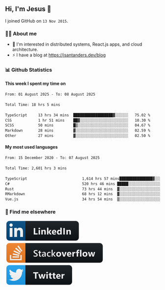 ## Hi, I'm Jesus 👋

I joined GitHub on `13 Nov 2015`.

<!-- Talking about you -->

### 👨‍💻 About me

- 👦 I'm interested in distributed systems, React.js apps, and cloud architecture.
- ⚡️ I have a blog at <https://jsantanders.dev/blog>

### 📊 Github Statistics

#### This week I spent my time on

<!--START_SECTION:weekly-->

```txt
From: 01 August 2025 - To: 08 August 2025

Total Time: 18 hrs 5 mins

TypeScript     13 hrs 34 mins  ██████████████████▓░░░░░░   75.02 %
CSS            1 hr 51 mins    ██▓░░░░░░░░░░░░░░░░░░░░░░   10.30 %
SCSS           50 mins         █▒░░░░░░░░░░░░░░░░░░░░░░░   04.67 %
Markdown       28 mins         ▓░░░░░░░░░░░░░░░░░░░░░░░░   02.59 %
Other          27 mins         ▓░░░░░░░░░░░░░░░░░░░░░░░░   02.50 %
```

<!--END_SECTION:weekly-->

#### My most used languages

<!--START_SECTION:alltime-->

```txt
From: 15 December 2020 - To: 07 August 2025

Total Time: 2,601 hrs 3 mins

TypeScript                         1,614 hrs 57 mins███████████████▓░░░░░░░░░   62.09 %
C#                                 520 hrs 46 mins █████░░░░░░░░░░░░░░░░░░░░   20.02 %
Rust                               73 hrs 44 mins  ▓░░░░░░░░░░░░░░░░░░░░░░░░   02.84 %
RMarkdown                          68 hrs 12 mins  ▓░░░░░░░░░░░░░░░░░░░░░░░░   02.62 %
Vue.js                             34 hrs 54 mins  ▒░░░░░░░░░░░░░░░░░░░░░░░░   01.34 %
```

<!--END_SECTION:alltime-->

### 📢 Find me elsewhere

<p>
  <a target="_blank" href="https://linkedin.com/in/jsantanders">
    <img src="https://github.com/jsantanders/jsantanders/blob/master/img/linkedin.svg" alt="LinkedIn" style="vertical-align:top; margin:4px">
  </a>
  
  <a target="_blank" href="https://stackoverflow.com/users/7318331/jesus-santander">
    <img src="https://github.com/jsantanders/jsantanders/blob/master/img/stackoverflow.svg" alt="StackOverflow" style="vertical-align:top; margin:4px">
  </a>
  
  <a target="_blank" href="http://twitter.com/jsantanders">
    <img src="https://github.com/jsantanders/jsantanders/blob/master/img/twitter.svg" alt="Twitter" style="vertical-align:top; margin:4px">
  </a>
</p>
